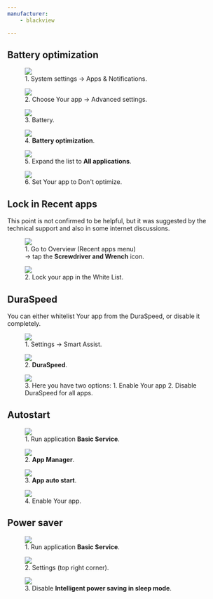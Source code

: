 ```yaml
---
manufacturer:
    - blackview

---
```



## Battery optimization

<div class="img-block">
  <figure>
    <img src="/assets/img/blackview/bv_battery_optimization_1.png">
    <figcaption>1. System settings -> Apps & Notifications. </figcaption>
  </figure>

  <figure>
    <img src="/assets/img/blackview/bv_battery_optimization_2.png">
    <figcaption>2. Choose Your app -> Advanced settings. </figcaption>
  </figure>

  <figure>
    <img src="/assets/img/blackview/bv_battery_optimization_3.png">
    <figcaption>3. Battery. </figcaption>
  </figure>

  <figure>
    <img src="/assets/img/blackview/bv_battery_optimization_4.png">
    <figcaption>4. <strong>Battery optimization</strong>. </figcaption>
  </figure>

  <figure>
    <img src="/assets/img/blackview/bv_battery_optimization_5.png">
    <figcaption>5. Expand the list to <strong>All applications</strong>. </figcaption>
  </figure>

  <figure>
    <img src="/assets/img/blackview/bv_battery_optimization_6.png">
    <figcaption>6. Set Your app to Don't optimize. </figcaption>
  </figure>

</div>


## Lock in Recent apps


This point is not confirmed to be helpful, but it was suggested by the technical support and also in some internet discussions.


<div class="img-block">
  <figure>
    <img src="/assets/img/blackview/bv_lock_1.png">
    <figcaption>1. Go to Overview (Recent apps menu)<br> -> tap the <strong>Screwdriver and Wrench</strong> icon. </figcaption>
  </figure>

  <figure>
    <img src="/assets/img/blackview/bv_lock_2.png">
    <figcaption>2. Lock your app in the White List. </figcaption>
  </figure>

</div>




## DuraSpeed

You can either whitelist Your app from the DuraSpeed, or disable it completely.

<div class="img-block">
  <figure>
    <img src="/assets/img/blackview/bv_dura_1.png">
    <figcaption>1. Settings -> Smart Assist. </figcaption>
  </figure>

  <figure>
    <img src="/assets/img/blackview/bv_dura_2.png">
    <figcaption>2. <strong>DuraSpeed</strong>. </figcaption>
  </figure>

  <figure>
    <img src="/assets/img/blackview/bv_dura_3.png">
    <figcaption>3. Here you have two options:
                   1. Enable Your app
                   2. Disable DuraSpeed for all apps. </figcaption>
  </figure>

</div>




## Autostart


<div class="img-block">
  <figure>
    <img src="/assets/img/blackview/bv_autostart_1.png">
    <figcaption>1. Run application <strong>Basic Service</strong>. </figcaption>
  </figure>

  <figure>
    <img src="/assets/img/blackview/bv_autostart_2.png">
    <figcaption>2. <strong>App Manager</strong>. </figcaption>
  </figure>

  <figure>
    <img src="/assets/img/blackview/bv_autostart_3.png">
    <figcaption>3. <strong>App auto start</strong>. </figcaption>
  </figure>

  <figure>
    <img src="/assets/img/blackview/bv_autostart_4.png">
    <figcaption>4. Enable Your app. </figcaption>
  </figure>

</div>




## Power saver

<div class="img-block">
  <figure>
    <img src="/assets/img/blackview/bv_powermanager_1.png">
    <figcaption>1. Run application <strong>Basic Service</strong>. </figcaption>
  </figure>

  <figure>
    <img src="/assets/img/blackview/bv_powermanager_2.png">
    <figcaption>2. Settings (top right corner). </figcaption>
  </figure>

  <figure>
    <img src="/assets/img/blackview/bv_powermanager_3.png">
    <figcaption>3. Disable <strong>Intelligent power saving in sleep mode</strong>. </figcaption>
  </figure>

</div>

